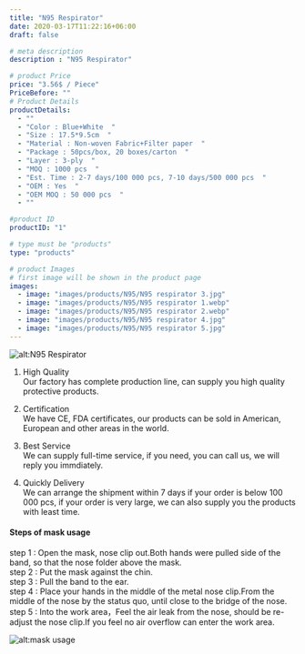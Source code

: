 ```yaml
---
title: "N95 Respirator"
date: 2020-03-17T11:22:16+06:00
draft: false

# meta description
description : "N95 Respirator"

# product Price
price: "3.56$ / Piece"
PriceBefore: ""
# Product Details
productDetails: 
  - ""
  - "Color : Blue+White  "
  - "Size : 17.5*9.5cm  "
  - "Material : Non-woven Fabric+Filter paper  "
  - "Package : 50pcs/box, 20 boxes/carton  "
  - "Layer : 3-ply  "
  - "MOQ : 1000 pcs  "
  - "Est. Time : 2-7 days/100 000 pcs, 7-10 days/500 000 pcs  "
  - "OEM : Yes  "
  - "OEM MOQ : 50 000 pcs  "
  - ""

#product ID
productID: "1"

# type must be "products"
type: "products"

# product Images
# first image will be shown in the product page
images:
  - image: "images/products/N95/N95 respirator 3.jpg"
  - image: "images/products/N95/N95 respirator 1.webp"
  - image: "images/products/N95/N95 respirator 2.webp"  
  - image: "images/products/N95/N95 respirator 4.jpg"
  - image: "images/products/N95/N95 respirator 5.jpg"
---
```


![alt:N95 Respirator](/images/products/N95/N95%20respirator%2012.jpg)

1. High Quality  
  Our factory has complete production line, can supply you high quality protective products.

2. Certification  
We have CE, FDA certificates, our products can be sold in American, European and other areas in the world.

3. Best Service  
We can supply full-time service, if you need, you can call us, we will reply you immdiately.

4. Quickly Delivery  
We can arrange the shipment within 7 days if your order is below 100 000 pcs, if your order is very large, we can also supply you the products with least time.


#### Steps of mask usage 

step 1 : Open the mask, nose clip out.Both hands were pulled side of the band, so that the nose folder above the mask.  
step 2 : Put the mask against the chin.  
step 3 : Pull the band to the ear.  
step 4 : Place your hands in the middle of the metal nose clip.From the middle of the nose by the status quo, until close to the bridge of the nose.  
step 5 : Into the work area，Feel the air leak from the nose, should be re-adjust the nose clip.If you feel no air overflow can enter the work area. 


![alt:mask usage](/images/products/usage.jpg)